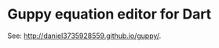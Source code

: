 Guppy equation editor for Dart
==============================
See: http://daniel3735928559.github.io/guppy/.

